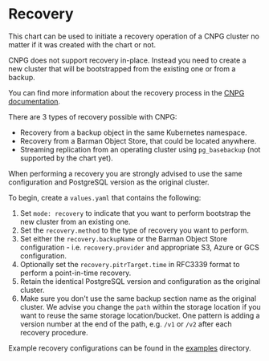 Recovery
========

This chart can be used to initiate a recovery operation of a CNPG cluster no matter if it was created with the chart or not.

CNPG does not support recovery in-place. Instead you need to create a new cluster that will be bootstrapped from the existing one or from a backup.

You can find more information about the recovery process in the [CNPG documentation](https://cloudnative-pg.io/documentation/current/backup_recovery).

There are 3 types of recovery possible with CNPG:
* Recovery from a backup object in the same Kubernetes namespace.
* Recovery from a Barman Object Store, that could be located anywhere.
* Streaming replication from an operating cluster using `pg_basebackup` (not supported by the chart yet).

When performing a recovery you are strongly advised to use the same configuration and PostgreSQL version as the original cluster.

To begin, create a `values.yaml` that contains the following:

1. Set `mode: recovery` to indicate that you want to perform bootstrap the new cluster from an existing one.
2. Set the `recovery.method` to the type of recovery you want to perform.
3. Set either the `recovery.backupName` or the Barman Object Store configuration - i.e. `recovery.provider` and appropriate S3, Azure or GCS configuration.
4. Optionally set the `recovery.pitrTarget.time` in RFC3339 format to perform a point-in-time recovery.
4. Retain the identical PostgreSQL version and configuration as the original cluster.
5. Make sure you don't use the same backup section name as the original cluster. We advise you change the `path` within the storage location if you want to reuse the same storage location/bucket.
    One pattern is adding a version number at the end of the path, e.g. `/v1` or `/v2` after each recovery procedure.

Example recovery configurations can be found in the [examples](../examples) directory.
